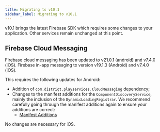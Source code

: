 ```yaml
---
title: Migrating to v10.1
sidebar_label: Migrating to v10.1
---
```



v10.1 brings the latest Firebase SDK which requires some changes to your application. Other services remain unchanged at this point.


## Firebase Cloud Messaging

Firebase cloud messaging has been updated to v21.0.1 (android) and v7.4.0 (iOS). Firebase in-app messaging to version v19.1.3 (Android) and v7.4.0 (iOS).

This requires the following updates for Android:

- Addition of `com.distriqt.playservices.CloudMessaging` dependency;
- Changes to the manifest additions for the `ComponentDiscoveryService`, mainly the inclusion of the `DynamicLoadingRegistrar`. We recommend carefully going through the manifest additions again to ensure your additions are correct:
  - [Manifest Additions](firebase-cloud-messaging#manifest-additions)


No changes are necessary for iOS. 
